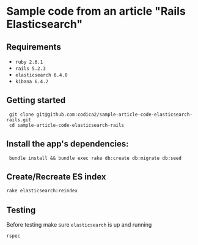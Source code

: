 # Sample code from an article "Rails Elasticsearch"

## Requirements

- `ruby 2.6.1`
- `rails 5.2.3`
- `elasticsearch 6.4.0`
- `kibana 6.4.2`

## Getting started

```shell
 git clone git@github.com:codica2/sample-article-code-elasticsearch-rails.git
 cd sample-article-code-elasticsearch-rails
```

## Install the app's dependencies:

```shell
 bundle install && bundle exec rake db:create db:migrate db:seed
```

## Create/Recreate ES index

```bash
rake elasticsearch:reindex
```

## Testing

Before testing make sure `elasticsearch` is up and running

```bash
rspec
```